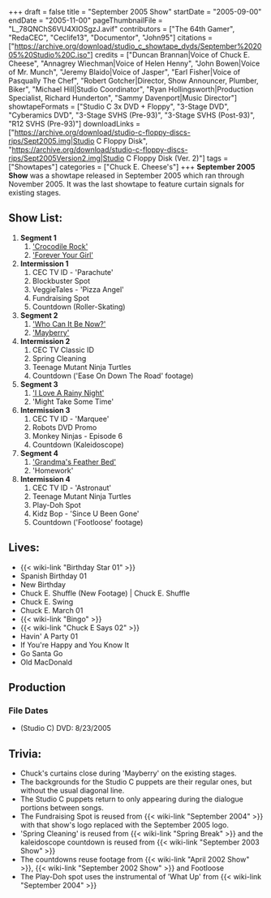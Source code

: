 +++
draft = false
title = "September 2005 Show"
startDate = "2005-09-00"
endDate = "2005-11-00"
pageThumbnailFile = "L_78QNChS6VU4XIOSgzJ.avif"
contributors = ["The 64th Gamer", "RedaCEC", "Ceclife13", "Documentor", "John95"]
citations = ["https://archive.org/download/studio_c_showtape_dvds/September%202005%20Studio%20C.iso"]
credits = ["Duncan Brannan|Voice of Chuck E. Cheese", "Annagrey Wiechman|Voice of Helen Henny", "John Bowen|Voice of Mr. Munch", "Jeremy Blaido|Voice of Jasper", "Earl Fisher|Voice of Pasqually The Chef", "Robert Gotcher|Director, Show Announcer, Plumber, Biker", "Michael Hill|Studio Coordinator", "Ryan Hollingsworth|Production Specialist, Richard Hunderton", "Sammy Davenport|Music Director"]
showtapeFormats = ["Studio C 3x DVD + Floppy", "3-Stage DVD", "Cyberamics DVD", "3-Stage SVHS (Pre-93)", "3-Stage SVHS (Post-93)", "R12 SVHS (Pre-93)"]
downloadLinks = ["https://archive.org/download/studio-c-floppy-discs-rips/Sept2005.img|Studio C Floppy Disk", "https://archive.org/download/studio-c-floppy-discs-rips/Sept2005Version2.img|Studio C Floppy Disk (Ver. 2)"]
tags = ["Showtapes"]
categories = ["Chuck E. Cheese's"]
+++
**September 2005 Show** was a showtape released in September 2005 which ran through November 2005. It was the last showtape to feature curtain signals for existing stages.

## Show List:

1.  **Segment 1**
    1.  ['Crocodile Rock'](https://en.wikipedia.org/wiki/Crocodile_Rock)
    2.  ['Forever Your Girl'](https://en.wikipedia.org/wiki/Forever_Your_Girl_(song))
2.  **Intermission 1**
    1.  CEC TV ID - 'Parachute'
    2.  Blockbuster Spot
    3.  VeggieTales - 'Pizza Angel'
    4.  Fundraising Spot
    5.  Countdown (Roller-Skating)
3.  **Segment 2**
    1.  ['Who Can It Be Now?'](https://en.wikipedia.org/wiki/Who_Can_It_Be_Now%3F)
    2.  ['Mayberry'](https://en.wikipedia.org/wiki/Mayberry_(song))
4.  **Intermission 2**
    1.  CEC TV Classic ID
    2.  Spring Cleaning
    3.  Teenage Mutant Ninja Turtles
    4.  Countdown ('Ease On Down The Road' footage)
5.  **Segment 3**
    1.  ['I Love A Rainy Night'](https://en.wikipedia.org/wiki/I_Love_a_Rainy_Night)
    2.  'Might Take Some Time'
6.  **Intermission 3**
    1.  CEC TV ID - 'Marquee'
    2.  Robots DVD Promo
    3.  Monkey Ninjas - Episode 6
    4.  Countdown (Kaleidoscope)
7.  **Segment 4**
    1.  ['Grandma's Feather Bed'](https://en.wikipedia.org/wiki/Back_Home_Again_(John_Denver_album))
    2.  'Homework'
8.  **Intermission 4**
    1.  CEC TV ID - 'Astronaut'
    2.  Teenage Mutant Ninja Turtles
    3.  Play-Doh Spot
    4.  Kidz Bop - 'Since U Been Gone'
    5.  Countdown ('Footloose' footage)

## Lives:

- {{< wiki-link "Birthday Star 01" >}}
- Spanish Birthday 01
- New Birthday
- Chuck E. Shuffle (New Footage) | Chuck E. Shuffle
- Chuck E. Swing
- Chuck E. March 01
- {{< wiki-link "Bingo" >}}
- {{< wiki-link "Chuck E Says 02" >}}
- Havin' A Party 01
- If You're Happy and You Know It
- Go Santa Go
-  Old MacDonald

## Production

### File Dates

- (Studio C) DVD: 8/23/2005

## Trivia:

- Chuck's curtains close during 'Mayberry' on the existing stages.
- The backgrounds for the Studio C puppets are their regular ones, but without the usual diagonal line.
- The Studio C puppets return to only appearing during the dialogue portions between songs.
- The Fundraising Spot is reused from {{< wiki-link "September 2004" >}} with that show's logo replaced with the September 2005 logo.
- 'Spring Cleaning' is reused from {{< wiki-link "Spring Break" >}} and the kaleidoscope countdown is reused from {{< wiki-link "September 2003 Show" >}}
- The countdowns reuse footage from {{< wiki-link "April 2002 Show" >}}, {{< wiki-link "September 2002 Show" >}} and Footloose
- The Play-Doh spot uses the instrumental of 'What Up' from {{< wiki-link "September 2004" >}}
